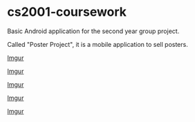 cs2001-coursework
=================

Basic Android application for the second year group project.

Called "Poster Project", it is a mobile application to sell posters.

[Imgur](http://i.imgur.com/Zu6xNK6.png)

[Imgur](http://i.imgur.com/mWOI0g7)

[Imgur](http://i.imgur.com/WW1zxVX)

[Imgur](http://i.imgur.com/zhRYHSg)

[Imgur](http://i.imgur.com/n4omHnt)

